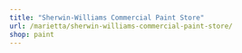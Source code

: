 ```yaml
---
title: "Sherwin-Williams Commercial Paint Store"
url: /marietta/sherwin-williams-commercial-paint-store/
shop: paint
---
```

